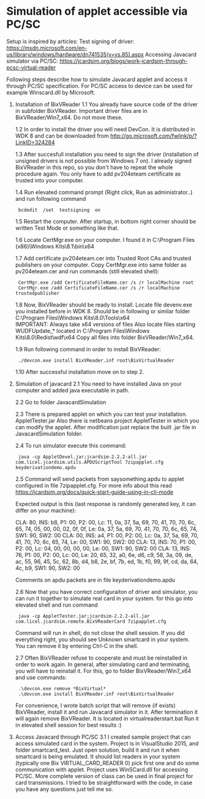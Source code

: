 ﻿# Simulation of applet accessible via PC/SC

Setup is inspired by articles:
Test signing of driver:
https://msdn.microsoft.com/en-us/library/windows/hardware/dn741535(v=vs.85).aspx
Accessing Javacard simulator via PC/SC:
https://jcardsim.org/blogs/work-jcardsim-through-pcsc-virtual-reader

Following steps describe how to simulate Javacard applet and access it 
through PC/SC specification. For PC/SC access to device can be used
for example Winscard.dll by Microsoft.

1. Installation of BixVReader
    1.1 You already have source code of the driver in subfolder BixVReader. Important
    driver files are in BixVReader/Win7_x64. Do not move these.
    
    1.2 In order to install the driver you will need DevCon. It is distributed
    in WDK 8 and can be downloaded from http://go.microsoft.com/fwlink/p/?LinkID=324284
    
    1.3 After succesfull installation you need to sign the driver 
    (installation of unsigned drivers is not possible from Windows 7 on). 
    I already signed BixVReader in this repo, so you don't have to 
    repeat the whole procedure again. You only have to add pv204eteam certificate
    as trusted into your computer.
    
    1.4 Run elevated command prompt (Right click, Run as administrator..) 
    and run following command
        
        bcdedit  /set  testsigning  on
        
    1.5 Restart the computer. After startup, in bottom right corner should
    be written Test Mode or something like that.
    
    1.6 Locate CertMgr.exe on your computer. I found it in 
    C:\Program Files (x86)\Windows Kits\8.1\bin\x64
    
    1.7 Add certificate pv204eteam.cer into Trusted Root CAs and trusted 
    publishers on your computer. Copy CertMgr.exe into same folder as 
    pv204eteam.cer and run commands (still elevated shell):
    
        CertMgr.exe /add CertificateFileName.cer /s /r localMachine root
        CertMgr.exe /add CertificateFileName.cer /s /r localMachine trustedpublisher
        
    1.8 Now, BixVReader should be ready to install. Locate file devenv.exe
    you installed before in WDK 8. Should be in following or similar folder
    C:\Program Files\Windows Kits\8.0\Tools\x64\
    IMPORTANT: Always take x64 versions of files
    Also locate files starting WUDFUpdate_* located in
    C:\Program Files\Windows Kits\8.0\Redist\wdf\x64
    Copy all files into folder BixVReader/Win7_x64.
    
    1.9 Run following command in order to install BixVReader:
    
        ./devcon.exe install BixVReader.inf root\BixVirtualReader
        
    1.10 After successful installation move on to step 2.
    
2. Simulation of javacard
    2.1 You need to have installed Java on your computer and added java executable
    in path.
    
    2.2 Go to folder JavacardSimulation
    
    2.3 There is prepared applet on which you can test your installation. AppletTester.jar
    Also there is netbeans project AppletTester in which you can modify the applet.
    After modification just replace the built .jar file in JavacardSimulation folder.
    
    2.4 To run simulator execute this command:
    
        java -cp AppletDevel.jar;jcardsim-2.2.2-all.jar com.licel.jcardsim.utils.APDUScriptTool 7zipapplet.cfg keyderivationdemo.apdu
        
    2.5 Command will send packets from saysomething.apdu to applet configured in 
    file 7zipapplet.cfg. For more info about this read 
    https://jcardsim.org/docs/quick-start-guide-using-in-cli-mode
    
    Expected output is this (last response is randomly generated key, it can differ on your machine):
    
    CLA: 80, INS: b8, P1: 00, P2: 00, Lc: 11, 0a, 37, 5a, 69, 70, 41, 70, 70, 6c, 65, 74, 05, 00, 00, 02, 0f, 0f, Le: 0a, 37, 5a, 69, 70, 41, 70, 70, 6c, 65, 74, SW1: 90, SW2: 00
    CLA: 00, INS: a4, P1: 00, P2: 00, Lc: 0a, 37, 5a, 69, 70, 41, 70, 70, 6c, 65, 74, Le: 00, SW1: 90, SW2: 00
    CLA: 13, INS: 70, P1: 00, P2: 00, Lc: 04, 00, 00, 00, 00, Le: 00, SW1: 90, SW2: 00
    CLA: 13, INS: 76, P1: 00, P2: 00, Lc: 00, Le: 20, 65, 32, a0, 6e, d6, c9, 58, 3a, 09, de, ac, 55, 96, 45, 5c, 62, 8b, d4, b8, 2e, bf, 7b, ed, 1b, f0, 99, 9f, cd, da, 64, 4c, b9, SW1: 90, SW2: 00
    
    Comments on apdu packets are in file keyderivationdemo.apdu
    
    2.6 Now that you have correct configuraiton of driver and simulator, 
    you can run it together to simulate real card in your system.
    for this go into elevated shell and run command 
    
        java -cp AppletTester.jar;jcardsim-2.2.2-all.jar com.licel.jcardsim.remote.BixVReaderCard 7zipapplet.cfg
        
    Command will run in shell, do not close the shell session. If you did everything right, 
    you should see Unknown smartcard in your system. You can remove it by 
    entering Ctrl-C in the shell.
    
    2.7 Often BixVReader refuse to cooperate and must be reinstalled 
    in order to work again. In general, after simulating card and terminating,
    you will have to reinstall it. For this, go to folder BixVReader/Win7_x64
    and use commands:
        
        .\devcon.exe remove *BixVirtual*
        .\devcon.exe install BixVReader.inf root\BixVirtualReader
        
    For convenience, I wrote batch script that will remove (if exists) 
    BixVReader, install it and run Javacard simulator in it. After termination
    it will again remove BixVReader. It is located in virtualreaderstart.bat
    Run it in elevated shell session for best results :)
    
3. Access Javacard through PC/SC
    3.1 I created sample project that can access simulated card in the system.
    Project is in VisualStudio 2015, and folder smartcard_test. Just open
    solution, build it and run it when smartcard is being emulated. It should
    list readers in your system (typically one Bix VIRTUAL_CARD_READER 0) 
    pick first one and do some communication with applet. Project uses
    WinSCard.dll for accessing PC/SC. More complete version of class can
    be used in final project for card transmissions. I tried to be straightforward
    with the code, in case you have any questions just tell me so.
    
